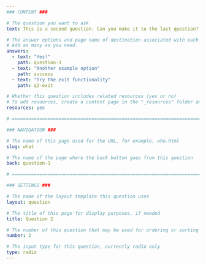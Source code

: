 ```yaml
---
### CONTENT ###

# The question you want to ask
text: This is a second question. Can you make it to the last question?

# The answer options and page name of destination associated with each answer
# Add as many as you need.
answers:
  - text: "Yes!"
    path: question-3
  - text: "Another example option"
    path: success
  - text: "Try the exit functionality"
    path: q2-exit

# Whether this question includes related resources (yes or no)
# To add resources, create a content page in the "_resources" folder and add this question's filename to the "related-page-name" setting, for example, who.md.
resources: yes

# =============================================================================

### NAVIGATION ###

# The name of this page used for the URL, for example, who.html
slug: what

# The name of the page where the back button goes from this question
back: question-1

# =============================================================================

### SETTINGS ###

# The name of the layout template this question uses
layout: question

# The title of this page for display purposes, if needed
title: Question 2

# The number of this question that may be used for ordering or sorting
number: 2

# The input type for this question, currently radio only
type: radio
---
```

